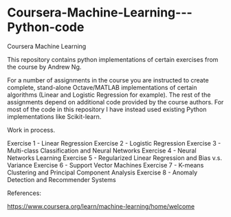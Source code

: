 # Coursera-Machine-Learning---Python-code
Coursera Machine Learning



This repository contains python implementations of certain exercises from the course by Andrew Ng.

For a number of assignments in the course you are instructed to create complete, stand-alone Octave/MATLAB implementations of certain algorithms (Linear and Logistic Regression for example). The rest of the assignments depend on additional code provided by the course authors. For most of the code in this repository I have instead used existing Python implementations like Scikit-learn.

Work in process.

Exercise 1 - Linear Regression
Exercise 2 - Logistic Regression
Exercise 3 - Multi-class Classification and Neural Networks
Exercise 4 - Neural Networks Learning
Exercise 5 - Regularized Linear Regression and Bias v.s. Variance
Exercise 6 - Support Vector Machines
Exercise 7 - K-means Clustering and Principal Component Analysis
Exercise 8 - Anomaly Detection and Recommender Systems

References:

https://www.coursera.org/learn/machine-learning/home/welcome
